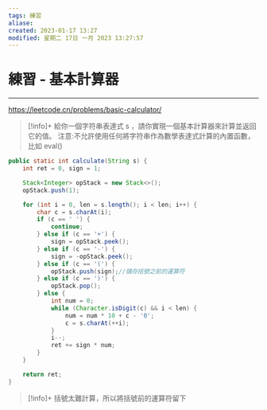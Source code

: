 ```yaml
---
tags: 練習
aliase: 
created: 2023-01-17 13:27
modified: 星期二 17日 一月 2023 13:27:57
---
```


# 練習 - 基本計算器
***
https://leetcode.cn/problems/basic-calculator/

>[!info]+
給你一個字符串表達式 s ，請你實現一個基本計算器來計算並返回它的值。 注意:不允許使用任何將字符串作為數學表達式計算的內置函數，比如 eval()


```java
public static int calculate(String s) {
	int ret = 0, sign = 1;

	Stack<Integer> opStack = new Stack<>();
	opStack.push(1);

	for (int i = 0, len = s.length(); i < len; i++) {
		char c = s.charAt(i);
		if (c == ' ') {
			continue;
		} else if (c == '+') {
			sign = opStack.peek();
		} else if (c == '-') {
			sign = -opStack.peek();
		} else if (c == '(') {
			opStack.push(sign);//儲存括號之前的運算符
		} else if (c == ')') {
			opStack.pop();
		} else {
			int num = 0;
			while (Character.isDigit(c) && i < len) {
				num = num * 10 + c - '0';
				c = s.charAt(++i);
			}
			i--;
			ret += sign * num;
		}
	}

	return ret;
}
```

>[!info]+
>括號太難計算，所以將括號前的運算符留下

